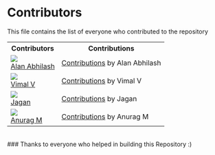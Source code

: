 # Contributors
This file contains the list of everyone who contributed to the repository
<br>
<table>
<th>Contributors</th><th>Contributions</th>  
  <tr>
    <td><img src="https://avatars.githubusercontent.com/blackmarketer?s=100">
    <br>
    <a href="https://github.com/blackmarketer">Alan Abhilash</a></td>
    <td><a href="https://github.com/Anon-Artist/R3C0Nizer/pull/1">Contributions</a> by Alan Abhilash</td>
  </tr>
  <tr>
    <td><img src="https://avatars.githubusercontent.com/E-R-R-O-R-404?s=100">
    <br>
    <a href="https://github.com/E-R-R-O-R-404">Vimal V</a></td>
    <td><a href="https://github.com/Anon-Artist/R3C0Nizer/pull/2">Contributions</a> by Vimal V</td>
  </tr>
  <tr>
    <td><img src="https://avatars.githubusercontent.com/Conscript-Security?s=100">
    <br>
    <a href="https://github.com/Conscript-Security">Jagan</a></td>
    <td><a href="https://github.com/Anon-Artist/R3C0Nizer/pull/4">Contributions</a> by Jagan</td>
  </tr>
  <tr>
    <td><img src="https://avatars.githubusercontent.com/v1nc1d4?s=100">
    <br>
    <a href="https://github.com/v1nc1d4">Anurag M</a></td>
    <td><a href="https://github.com/Anon-Artist/R3C0Nizer/pull/5">Contributions</a> by Anurag M</td>
  </tr>
</table>
<br>
### Thanks to everyone who helped in building this Repository :)
